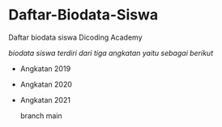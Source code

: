 # Daftar-Biodata-Siswa

Daftar biodata siswa Dicoding Academy

*biodata siswa terdiri dari tiga angkatan yaitu sebagai berikut*

- Angkatan 2019 
- Angkatan 2020 
- Angkatan 2021

  branch main
